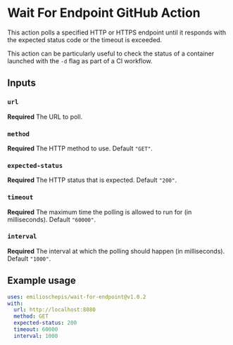 # Wait For Endpoint GitHub Action

This action polls a specified HTTP or HTTPS endpoint until it responds with the expected status code or the timeout is exceeded.

This action can be particularly useful to check the status of a container launched with the `-d` flag as part of a CI workflow.

## Inputs

### `url`

**Required** The URL to poll.

### `method`

**Required** The HTTP method to use. Default `"GET"`.

### `expected-status`

**Required** The HTTP status that is expected. Default `"200"`.

### `timeout`

**Required** The maximum time the polling is allowed to run for (in milliseconds). Default `"60000"`.

### `interval`

**Required** The interval at which the polling should happen (in milliseconds). Default `"1000"`.

## Example usage

```yml
uses: emilioschepis/wait-for-endpoint@v1.0.2
with:
  url: http://localhost:8080
  method: GET
  expected-status: 200
  timeout: 60000
  interval: 1000
```
